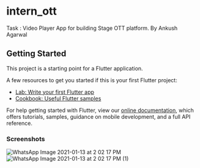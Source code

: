 # intern_ott

Task : Video Player App for building Stage OTT platform.
By Ankush Agarwal

## Getting Started

This project is a starting point for a Flutter application.

A few resources to get you started if this is your first Flutter project:

- [Lab: Write your first Flutter app](https://flutter.dev/docs/get-started/codelab)
- [Cookbook: Useful Flutter samples](https://flutter.dev/docs/cookbook)

For help getting started with Flutter, view our
[online documentation](https://flutter.dev/docs), which offers tutorials,
samples, guidance on mobile development, and a full API reference.

### Screenshots
![WhatsApp Image 2021-01-13 at 2 02 17 PM](https://user-images.githubusercontent.com/43826855/104426896-935acc00-55a8-11eb-9ad2-50826e5a53e0.jpeg)
![WhatsApp Image 2021-01-13 at 2 02 17 PM (1)](https://user-images.githubusercontent.com/43826855/104426882-8e961800-55a8-11eb-9143-4434593d3285.jpeg)

